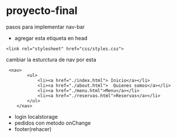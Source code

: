 # proyecto-final
pasos para implementar nav-bar 
- agregar esta etiqueta en head     
```
<link rel="stylesheet" href="css/styles.css"> 
```
 cambiar la esturctura de nav por esta 
```
 <nav>
        <ul>
            <li><a href="./index.html"> Inicio</a></li>
            <li><a href="./about.html">  Quienes somos</a></li>
            <li><a href="./menu.html">Menu</a></li>
            <li><a href="./reservas.html">Reservas</a></li>
        </ul>
    </nav>
```

- login localstorage
- pedidos con metodo onChange
- footer(rehacer)
